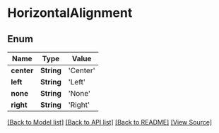 # HorizontalAlignment


## Enum
Name | Type | Value
------------ | ------------- | -------------
**center** | **String** | 'Center'
**left** | **String** | 'Left'
**none** | **String** | 'None'
**right** | **String** | 'Right'

[[Back to Model list]](../README.md#documentation-for-models) [[Back to API list]](../README.md#documentation-for-api-endpoints) [[Back to README]](../README.md) [[View Source]](../AsposePdfCloud/Models/HorizontalAlignment.swift)

